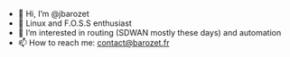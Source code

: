- 👋  Hi, I’m @jbarozet
- 👀  Linux and F.O.S.S enthusiast
- 👀  I’m interested in routing (SDWAN mostly these days) and automation
- 📫  How to reach me: contact@barozet.fr

<!---
jbarozet/jbarozet is a ✨ special ✨ repository because its `README.md` (this file) appears on your GitHub profile.
You can click the Preview link to take a look at your changes.
--->
